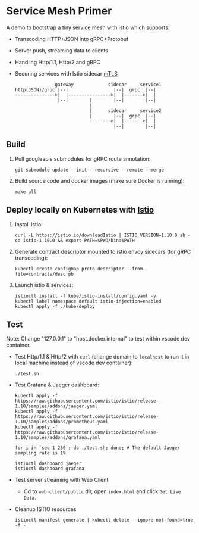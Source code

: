 # Service Mesh Primer

A demo to bootstrap a tiny service mesh with istio which supports:

- Transcoding HTTP+JSON into gRPC+Protobuf
- Server push, streaming data to clients
- Handling Http/1.1, Http/2 and gRPC
- Securing services with Istio sidecar [mTLS](https://istio.io/latest/docs/concepts/security/#mutual-tls-authentication)

                     gateway             sidecar     service1
      http(JSON)/grpc |--|                 |--|  grpc  |--|
      --------------->|  |---------------->|  |------->|  |
                      |--|        |        |--|        |--|
                                  |
                                  |      sidecar     service2
                                  |        |--|  grpc  |--|
                                  -------->|  |------->|  |
                                           |--|        |--|

## Build

1. Pull googleapis submodules for gRPC route annotation:

       git submodule update --init --recursive --remote --merge

2. Build source code and docker images (make sure Docker is running):

       make all

## Deploy locally on Kubernetes with [Istio](https://istio.io/)

1. Install Istio:

       curl -L https://istio.io/downloadIstio | ISTIO_VERSION=1.10.0 sh -
       cd istio-1.10.0 && export PATH=$PWD/bin:$PATH

2. Generate contract descriptor mounted to istio envoy sidecars (for gRPC transcoding):

       kubectl create configmap proto-descriptor --from-file=contracts/desc.pb

3. Launch istio & services:

       istioctl install -f kube/istio-install/config.yaml -y
       kubectl label namespace default istio-injection=enabled
       kubectl apply -f ./kube/deploy

## Test

Note: Change "127.0.0.1" to "host.docker.internal" to test within vscode dev container.

- Test Http/1.1 & Http/2 with `curl` (change domain to `localhost` to run it in local machine instead of vscode dev container):

      ./test.sh

- Test Grafana & Jaeger dashboard:

      kubectl apply -f https://raw.githubusercontent.com/istio/istio/release-1.10/samples/addons/jaeger.yaml
      kubectl apply -f https://raw.githubusercontent.com/istio/istio/release-1.10/samples/addons/prometheus.yaml
      kubectl apply -f https://raw.githubusercontent.com/istio/istio/release-1.10/samples/addons/grafana.yaml

      for i in `seq 1 250`; do ./test.sh; done; # The default Jaeger sampling rate is 1%

      istioctl dashboard jaeger
      istioctl dashboard grafana

- Test server streaming with Web Client

  - Cd to `web-client/public` dir, open `index.html` and click `Get Live Data`.

- Cleanup ISTIO resources

      istioctl manifest generate | kubectl delete --ignore-not-found=true -f -

